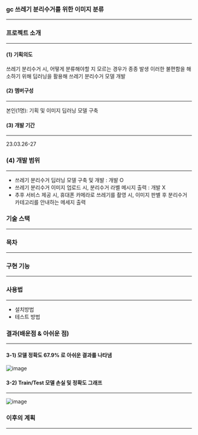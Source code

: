 ### gc 쓰레기 분리수거를 위한 이미지 분류
---

### 프로젝트 소개
---

#### (1) 기획의도
쓰레기 분리수거 시, 어떻게 분류해야할 지 모르는 경우가 종종 발생
이러한 불편함을 해소하기 위해 딥러닝을 활용해 쓰레기 분리수거 모델 개발

#### (2) 멤버구성
---
본인(1명): 기획 및 이미지 딥러닝 모델 구축 

#### (3) 개발 기간
---
23.03.26-27

### (4) 개발 범위
---
* 쓰레기 분리수거 딥러닝 모델 구축 및 개발 : 개발 O
* 쓰레기 분리수거 이미지 업로드 시, 분리수거 라벨 메시지 출력 : 개발 X 
* 추후 서비스 제공 시, 휴대폰 카메라로 쓰레기를 촬영 시, 이미지 판별 후 분리수거 카테고리를 안내하는 메세지 출력


### 기술 스택
---


### 목차
---



### 구현 기능
---

### 사용법
---
* 설치방법
* 테스트 방법

### 결과(배운점 & 아쉬운 점)
---
#### 3-1) 모델 정확도 67.9% 로 아쉬운 결과를 나타냄

![image](https://user-images.githubusercontent.com/122415320/235335209-b12f9abe-8fc1-45cb-8ba2-e818aefc01c5.png)

#### 3-2) Train/Test 모델 손실 및 정확도 그래프
---
![image](https://user-images.githubusercontent.com/122415320/235335200-0b291aec-0bc4-418b-acf3-0d2668fd2c7a.png)


### 이후의 계획
---


